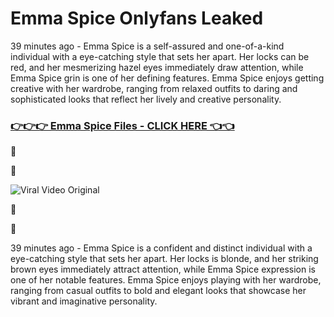 # Emma Spice Onlyfans Leaked

<p>39 minutes ago - Emma Spice is a self-assured and one-of-a-kind individual with a eye-catching style that sets her apart. Her locks can be red, and her mesmerizing hazel eyes immediately draw attention, while Emma Spice grin is one of her defining features. Emma Spice enjoys getting creative with her wardrobe, ranging from relaxed outfits to daring and sophisticated looks that reflect her lively and creative personality.</p><p>
<h3><a href="https://fansleaks.com-getfree.pro/emma-spice" rel="nofollow">👉👉👉 Emma Spice Files - CLICK HERE 👈👈</a></h3>
<p>🔻</p>
<p>🔻</p> <p>
<a href="https://fansleaks.com-getfree.pro/emma-spice" rel="nofollow"><img src="https://i.imgur.com/0ZbtXZ5.gif" alt="Viral Video Original" style="max-width: 100%; display: inline-block;" data-target="animated-image.originalImage"></a>
<p>🔻</p>
<p>🔻</p> <p>39 minutes ago - Emma Spice is a confident and distinct individual with a eye-catching style that sets her apart. Her locks is blonde, and her striking brown eyes immediately attract attention, while Emma Spice expression is one of her notable features. Emma Spice enjoys playing with her wardrobe, ranging from casual outfits to bold and elegant looks that showcase her vibrant and imaginative personality.</p>